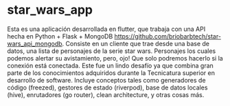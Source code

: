 # star_wars_app

Esta es una aplicación desarrollada en flutter, que trabaja con una API hecha en Python + Flask + MongoDB https://github.com/briobarbtech/star-wars_api_mongodb. 
Consiste en un cliente que trae desde una base de datos, una lista de personajes de la serie star wars. Personajes los cuales podemos alertar su avistamiento, pero, ojo! Que solo podremos hacerlo si la conexión está conectada.
Este fue un lindo desafío ya que combina gran parte de los conocimientos adquiridos durante la Tecnicatura superior en desarrollo de software. 
Incluye conceptos tales como generadores de código (freezed), gestores de estado (riverpod), base de datos locales (hive), enrutadores (go router), clean architecture, y otras cosas más.
